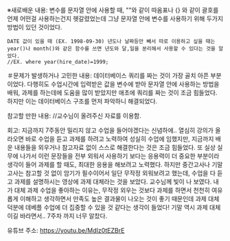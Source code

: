 ※새로배운 내용:
    변수를 문자열 안에 사용할 때, ""와 같이 따옴표나 {} 와 같이 괄호를 언제 어떤걸 사용하는건지 헷갈렸었는데 그냥 문자열 안에 변수를 사용하기 위해 두가지 방법이 있던 것이었다.
  
    DATE 값이 있을 때 (EX. 1998-09-30) 년도나 날짜등만 빼서 따로 이용하고 싶을 때는 year()나 month()와 같은 함수를 쓰면 년도와 달,일을 분리해서 사용할 수 있다는 것을 알았다.
    //EX. where year(hire_date)=1999;
  
＃문제가 발생하거나 고민한 내용:
    데이터베이스 쿼리를 짜는 것이 가장 골치 아픈 부분이었다.
    다행히도 수업시간에 입력받은 값을 변수에 받아 문자열 안에 사용하는 방법을 배워, 과제를 하는데에 도움을 많이 받았지만 애초에 쿼리를 짜는 것이 조금 힘들었다.
    하지만 이는 데이터베이스 구조를 먼저 파악하니 해결되었다. 
  
 
 참고할 만한 내용:
    //교수님이 올려주신 자료를 이용함.
  
  
회고:
    지금까지 7주동안 밀리지 않고 수업을 들어야겠다는 신념하에..
    열심히 강의가 올라오면 바로 수업을 듣고 과제를 하려고 노력하여 성실히 수업에 임했지만, 지금까지 배운 내용들을 외우거나 참고자료 없이 스스로 해결한다는 것은 조금 힘들었다.
    또 실상 실무에 나가서 이런 문장들을 전부 외워서 사용하기 보다는 응용력이 더 중요한 부분이라 생각이 들어 과제를 할 때도, 최대한 응용을 해보려고 노력했다.
    하지만 중간고사나 기말고사는 참고할 것 없이 암기가 필수이어서 일단 무작정 외워보려고 했는데, 수업을 다 듣고 과제를 설명하시는 영상에 과제 대체라는 것을 보았다.
    교수님께 빛이 나 보였다.
    내가 대체 과제 수업을 좋아하는 이유는, 무작정 외우는 것보다 과제를 하면서 천천히 여유롭게 이해하고 생각하면서 만족도 높은 결과물이 나오는 것이 좋기 때문인데 과제 대체 덕분에 데베플 수업에 더 집중할 수 있을 것 같다는 생각이 들었다!
    기말 역시 과제 대체이길 바라면서.. 
    7주차 까지 너무 알찼다.
  
 
유튜브 주소: https://youtu.be/MdIz0tEZBrE
